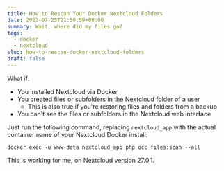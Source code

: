 ```yaml
---
title: How to Rescan Your Docker Nextcloud Folders
date: 2023-07-25T21:50:59+08:00
summary: Wait, where did my files go?
tags:
  - docker
  - nextcloud
slug: how-to-rescan-docker-nextcloud-folders
draft: false
---
```


What if:
- You installed Nextcloud via Docker
- You created files or subfolders in the Nextcloud folder of a user
  - This is also true if you're restoring files and folders from a backup
- You can't see the files or subfolders in the Nextcloud web interface

Just run the following command, replacing `nextcloud_app` with the actual container name of your Nextcloud Docker install: 


```
docker exec -u www-data nextcloud_app php occ files:scan --all
```

This is working for me, on Nextcloud version 27.0.1.
